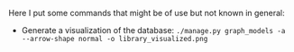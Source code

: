 Here I put some commands that might be of use but not known in general:

- Generate a visualization of the database: `./manage.py graph_models -a --arrow-shape normal -o library_visualized.png`
